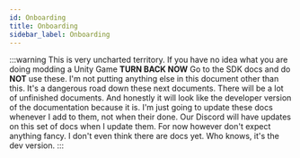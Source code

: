 ```yaml
---
id: Onboarding
title: Onboarding
sidebar_label: Onboarding
---
```


:::warning
This is very uncharted territory. If you have no idea what you are doing modding a Unity Game **TURN BACK NOW** Go to the SDK docs and do **NOT** use these. I'm not putting anything else in this document other than this. It's a dangerous road down these next documents. There will be a lot of unfinished documents. And honestly it will look like the developer version of the documentation because it is. I'm just going to update these docs whenever I add to them, not when their done. Our Discord will have updates on this set of docs when I update them. For now however don't expect anything fancy. I don't even think there are docs yet. Who knows, it's the dev version.
:::